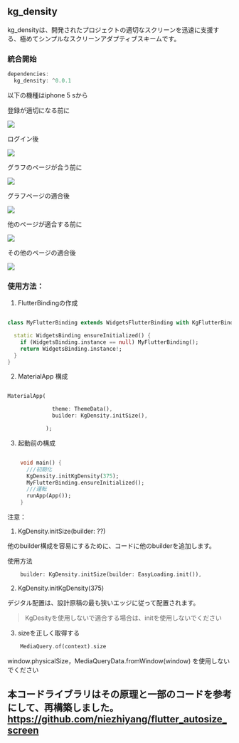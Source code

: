 ## kg_density

kg_densityは、開発されたプロジェクトの適切なスクリーンを迅速に支援する、極めてシンプルなスクリーンアダプティブスキームです。

### 統合開始

```dart
dependencies:
  kg_density: ^0.0.1
```

以下の機種はiphone 5 sから

登録が適切になる前に

![](https://github.com/smartbackme/KgDensity/tree/main/art/img5.png)

ログイン後

![](https://github.com/smartbackme/KgDensity/tree/main/art/img4.png)

グラフのページが合う前に

![](https://github.com/smartbackme/KgDensity/tree/main/art/img6.png)

グラフページの適合後

![](https://github.com/smartbackme/KgDensity/tree/main/art/img2.png)

他のページが適合する前に

![](https://github.com/smartbackme/KgDensity/tree/main/art/img1.png)

その他のページの適合後

![](https://github.com/smartbackme/KgDensity/tree/main/art/img3.png)


### 使用方法：

1.  FlutterBindingの作成

```dart

class MyFlutterBinding extends WidgetsFlutterBinding with KgFlutterBinding {

  static WidgetsBinding ensureInitialized() {
    if (WidgetsBinding.instance == null) MyFlutterBinding();
    return WidgetsBinding.instance!;
  }
}

```

2. MaterialApp 構成

```dart

MaterialApp(

              theme: ThemeData(),
              builder: KgDensity.initSize(),

            );

```


3. 起動前の構成

```dart

    void main() {
      ///初期化
      KgDensity.initKgDensity(375);
      MyFlutterBinding.ensureInitialized();
      ///運転
      runApp(App());
    }

```

注意：

1. KgDensity.initSize(builder: ??)

他のbuilder構成を容易にするために、コードに他のbuilderを追加します。

使用方法


```dart
    builder: KgDensity.initSize(builder: EasyLoading.init()),

```

2. KgDensity.initKgDensity(375)

デジタル配置は、設計原稿の最も狭いエッジに従って配置されます。

> KgDesityを使用しないで適合する場合は、initを使用しないでください



3. sizeを正しく取得する

```dart
    MediaQuery.of(context).size

```

 window.physicalSize，MediaQueryData.fromWindow(window) を使用しないでください


## 本コードライブラリはその原理と一部のコードを参考にして、再構築しました。 https://github.com/niezhiyang/flutter_autosize_screen